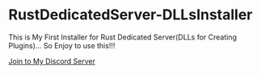 # RustDedicatedServer-DLLsInstaller
This is My First Installer for Rust Dedicated Server(DLLs for Creating Plugins)... So Enjoy to use this!!!

[Join to My Discord Server](https://discord.gg/U2P5Hrcq9C)
